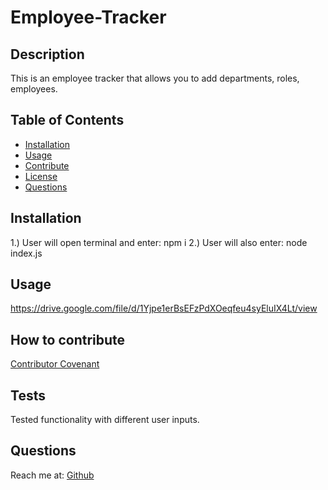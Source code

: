  # Employee-Tracker
        
## Description
        
This is an employee tracker that allows you to add departments, roles, employees.

## Table of Contents
- [Installation](#installation)
- [Usage](#Usage)
- [Contribute](#Contribute)
- [License](#license)
- [Questions](#Questions)
        
## Installation

1.) User will open terminal and enter: npm i
2.) User will also enter: node index.js

## Usage

https://drive.google.com/file/d/1Yjpe1erBsEFzPdXOeqfeu4syEluIX4Lt/view

## How to contribute
        
[Contributor Covenant](https://www.contributor-covenant.org/version/1/0/0/code-of-conduct/)

## Tests

Tested functionality with different user inputs.

## Questions
Reach me at: [Github](https://github.com/Reyes-Jose)